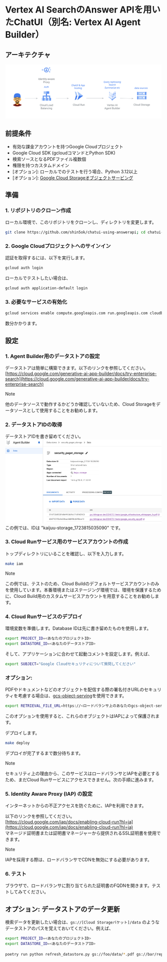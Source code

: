 # Vertex AI SearchのAnswer APIを用いたChatUI（別名: Vertex AI Agent Builder）
## アーキテクチャ
![サンプルアーキテクチャ](/images/sample-architecture.png)

## 前提条件
- 有効な課金アカウントを持つGoogle Cloudプロジェクト
- Google Cloud SDK (gcloudコマンドとPython SDK)
- 検索ソースとなるPDFファイル複数個
- 権限を持つカスタムドメイン
- [オプション]: ローカルでのテストを行う場合、Python 3.12以上
- [オプション]: [Google Cloud Storageオブジェクトサービング](https://github.com/shin5ok/gcs-object-serving)


## 準備
### 1. リポジトリのクローン作成
ローカル環境で、このリポジトリをクローンし、ディレクトリを変更します。
```bash
git clone https://github.com/shin5ok/chatui-using-answerapi; cd chatui-using-answerapi/
```

### 2. Google Cloudプロジェクトへのサインイン
認証を取得するには、以下を実行します。
```bash
gcloud auth login
```

ローカルでテストしたい場合は、
```bash
gcloud auth application-default login
```

### 3. 必要なサービスの有効化
```bash
gcloud services enable compute.googleapis.com run.googleapis.com cloudbuild.googleapis.com
```
数分かかります。

## 設定

### 1. Agent Builder用のデータストアの設定
データストアは簡単に構築できます。以下のリンクを参照してください。  
[https://cloud.google.com/generative-ai-app-builder/docs/try-enterprise-search](https://cloud.google.com/generative-ai-app-builder/docs/try-enterprise-search)

> [!NOTE]
> 他のデータソースで動作するかどうか確認していないため、Cloud Storageをデータソースとして使用することをお勧めします。


### 2. データストアIDの取得
データストアIDを書き留めてください。
![](./images/id_of_datastore.png)
この例では、IDは "kaijuu-storage_1723815035090" です。

### 3. Cloud Runサービス用のサービスアカウントの作成
トップディレクトリにいることを確認し、以下を入力します。
```bash
make iam
```
> [!NOTE]
> この例では、テストのため、Cloud Buildのデフォルトサービスアカウントのみを使用しています。本番環境またはステージング環境では、環境を保護するために、Cloud Build用のカスタムサービスアカウントを用意することをお勧めします。

### 4. Cloud Runサービスのデプロイ
環境変数を準備します。Database IDは先に書き留めたものを使用します。
```bash
export PROJECT_ID=<あなたのプロジェクトID>
export DATASTORE_ID=<あなたのデータストアID>
```
そして、アプリケーションに合わせて起動コメントを設定します。例えば、
```bash
export SUBJECT="Google Cloudセキュリティについて質問してください"
```
### オプション:
PDFやドキュメントなどのオブジェクトを配信する際の署名付きURLのセキュリティを考慮する場合は、[gcs-object-serving](https://github.com/shin5ok/gcs-object-serving)を使用できます。
```bash
export RETRIEVAL_FILE_URL=https://<ロードバランサ上のあなたのgcs-object-serving URL>
```
このオプションを使用すると、これらのオブジェクトはIAPによって保護されます。

デプロイします。
```bash
make deploy
```
デプロイが完了するまで数分待ちます。

> [!NOTE]
> セキュリティ上の理由から、このサービスはロードバランサとIAPを必要とするため、まだCloud Runサービスにアクセスできません。次の手順に進みます。

### 5. Identity Aware Proxy (IAP) の設定
インターネットからの不正アクセスを防ぐために、IAPを利用できます。

以下のリンクを参照してください。  
[https://cloud.google.com/iap/docs/enabling-cloud-run?hl=ja](https://cloud.google.com/iap/docs/enabling-cloud-run?hl=ja)  
マネージド証明書または証明書マネージャーから提供されるSSL証明書を使用できます。

> [!NOTE]
> IAPを採用する際は、ロードバランサでCDNを無効にする必要があります。

### 6. テスト
ブラウザで、ロードバランサに割り当てられた証明書のFQDNを開きます。テストしてみてください。


## オプション: データストアのデータ更新
検索データを更新したい場合は、`gs://[Cloud Storageバケット]/data` のようなデータストアのパスを覚えておいてください。例えば、
```bash
export PROJECT_ID=<あなたのプロジェクトID>
export DATASTORE_ID=<あなたのデータストアID>

poetry run python refresh_datastore.py gs://foo/data/*.pdf gs://bar/reports/*.pdf
```